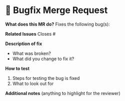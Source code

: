 # 🐛 Bugfix Merge Request

**What does this MR do?**
Fixes the following bug(s):

**Related Issues**
Closes #

**Description of fix**
- What was broken?
- What did you change to fix it?

**How to test**
1. Steps for testing the bug is fixed
2. What to look out for

**Additional notes**
(anything to highlight for the reviewer)
